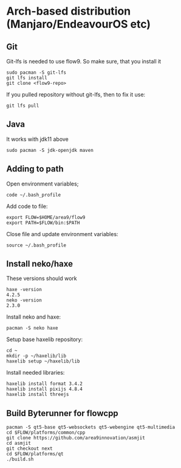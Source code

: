 # Arch-based distribution (Manjaro/EndeavourOS etc)

## Git
Git-lfs is needed to use flow9. So make sure, that you install it

	sudo pacman -S git-lfs
	git lfs install
	git clone <flow9-repo> 

If you pulled repository without git-lfs, then to fix it use:

	git lfs pull

## Java

It works with jdk11 above

	sudo pacman -S jdk-openjdk maven

## Adding to path
Open environment variables;

	code ~/.bash_profile

Add code to file:

	export FLOW=$HOME/area9/flow9
	export PATH=$FLOW/bin:$PATH

Close file and update environment variables:

	source ~/.bash_profile

## Install neko/haxe
These versions should work

	haxe -version
	4.2.5
	neko -version
	2.3.0

Install neko and haxe:

	pacman -S neko haxe

Setup base haxelib repository:

	cd ~
	mkdir -p ~/haxelib/lib
	haxelib setup ~/haxelib/lib

Install needed libraries:

	haxelib install format 3.4.2
	haxelib install pixijs 4.8.4
	haxelib install threejs

## Build Byterunner for flowcpp
	pacman -S qt5-base qt5-websockets qt5-webengine qt5-multimedia
	cd $FLOW/platforms/common/cpp
	git clone https://github.com/area9innovation/asmjit
	cd asmjit
	git checkout next
	cd $FLOW/platforms/qt
	./build.sh 
